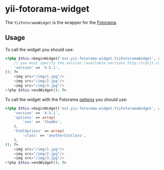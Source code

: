 # yii-fotorama-widget

The `YiiFotoramaWidget` is the wrapper for the [Fotorama](http://fotorama.io/).

## Usage

To call the widget you should use:

```php
<?php $this->beginWidget('ext.yii-fotorama-widget.YiiFotoramaWidget', array(
    // you must specify the version (available versions http://cdnjs.com/libraries/fotorama)
    'version' => '4.5.1',
)); ?>
    <img src="/img/1.jpg"/>
    <img src="/img/2.jpg"/>
    <img src="/img/3.jpg"/>
<?php $this->endWidget(); ?>
```

To call the widget with the Fotorama [options](http://fotorama.io/customize/) you should use:

```php
<?php $this->beginWidget('ext.yii-fotorama-widget.YiiFotoramaWidget', array(
    'version' => '4.5.1',
    'options' => array(
        'nav' => 'thumbs',
    ),
    'htmlOptions' => array(
        'class' => 'anotherCssClass',
    ),
)); ?>
    <img src="/img/1.jpg"/>
    <img src="/img/2.jpg"/>
    <img src="/img/3.jpg"/>
<?php $this->endWidget(); ?>
```
